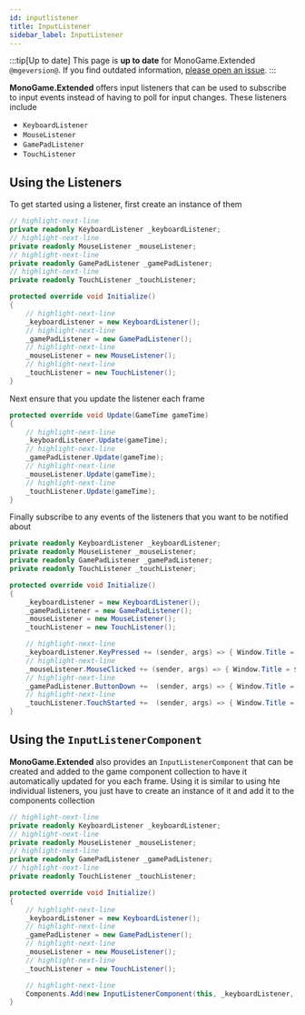 ```yaml
---
id: inputlistener
title: InputListener
sidebar_label: InputListener
---
```


:::tip[Up to date]
This page is **up to date** for MonoGame.Extended `@mgeversion@`.  If you find outdated information, [please open an issue](https://github.com/craftworkgames/craftworkgames.github.io/issues).
:::

**MonoGame.Extended** offers input listeners that can be used to subscribe to input events instead of having to poll for input changes.  These listeners include

- `KeyboardListener`
- `MouseListener`
- `GamePadListener`
- `TouchListener`

## Using the Listeners
To get started using a listener, first create an instance of them

```cs
// highlight-next-line
private readonly KeyboardListener _keyboardListener;
// highlight-next-line
private readonly MouseListener _mouseListener;
// highlight-next-line
private readonly GamePadListener _gamePadListener;
// highlight-next-line
private readonly TouchListener _touchListener;

protected override void Initialize()
{
    // highlight-next-line
    _keyboardListener = new KeyboardListener();
    // highlight-next-line
    _gamePadListener = new GamePadListener();
    // highlight-next-line
    _mouseListener = new MouseListener();
    // highlight-next-line
    _touchListener = new TouchListener();
}
```

Next ensure that you update the listener each frame

```cs
protected override void Update(GameTime gameTime)
{
    // highlight-next-line
    _keyboardListener.Update(gameTime);
    // highlight-next-line
    _gamePadListener.Update(gameTime);
    // highlight-next-line
    _mouseListener.Update(gameTime);
    // highlight-next-line
    _touchListener.Update(gameTime);
}
```

Finally subscribe to any events of the listeners that you want to be notified about

```cs
private readonly KeyboardListener _keyboardListener;
private readonly MouseListener _mouseListener;
private readonly GamePadListener _gamePadListener;
private readonly TouchListener _touchListener;

protected override void Initialize()
{
    _keyboardListener = new KeyboardListener();
    _gamePadListener = new GamePadListener();
    _mouseListener = new MouseListener();
    _touchListener = new TouchListener();

    // highlight-next-line
    _keyboardListener.KeyPressed += (sender, args) => { Window.Title = $"Key {args.Key} Pressed"; };
    // highlight-next-line
    _mouseListener.MouseClicked += (sender, args) => { Window.Title = $"Mouse {args.Button} Clicked"; };
    // highlight-next-line
    _gamePadListener.ButtonDown +=  (sender, args) => { Window.Title = $"Key {args.Button} Down"; };
    // highlight-next-line
    _touchListener.TouchStarted +=  (sender, args) => { Window.Title = $"Touched"; };
}
```

## Using the `InputListenerComponent`
**MonoGame.Extended** also provides an `InputListenerComponent` that can be created and added to the game component collection to have it automatically updated for you each frame.  Using it is similar to using hte individual listeners, you just have to create an instance of it and add it to the components collection

```cs
// highlight-next-line
private readonly KeyboardListener _keyboardListener;
// highlight-next-line
private readonly MouseListener _mouseListener;
// highlight-next-line
private readonly GamePadListener _gamePadListener;
// highlight-next-line
private readonly TouchListener _touchListener;

protected override void Initialize()
{
    // highlight-next-line
    _keyboardListener = new KeyboardListener();
    // highlight-next-line
    _gamePadListener = new GamePadListener();
    // highlight-next-line
    _mouseListener = new MouseListener();
    // highlight-next-line
    _touchListener = new TouchListener();

    // highlight-next-line
    Components.Add(new InputListenerComponent(this, _keyboardListener, _gamePadListener, _mouseListener, _touchListener));
}
```